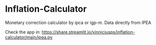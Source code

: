 # Inflation-Calculator
Monetary correction calculator by ipca or igp-m. Data directly from IPEA

Check the app in: https://share.streamlit.io/vinniciusps/inflation-calculator/main/ipea.py
